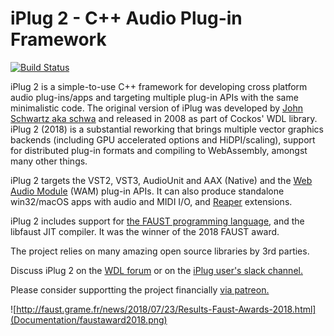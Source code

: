 # iPlug 2 - C++ Audio Plug-in Framework

[![Build Status](https://travis-ci.com/iPlug2/iPlug2-private.svg?token=JaxYSCbvzztBNGHczFA5&branch=master)](https://travis-ci.com/iPlug2/iPlug2-private)

iPlug 2 is a simple-to-use C++ framework for developing cross platform audio plug-ins/apps and targeting multiple plug-in APIs with the same minimalistic code. The original version of iPlug was developed by [John Schwartz aka schwa](https://www.cockos.com/team.php) and released in 2008 as part of Cockos' WDL library. iPlug 2 (2018) is a substantial reworking that brings multiple vector graphics backends (including GPU accelerated options and HiDPI/scaling), support for distributed plug-in formats and compiling to WebAssembly, amongst many other things.

iPlug 2 targets the VST2, VST3, AudioUnit and AAX (Native) and the [Web Audio Module](https://webaudiomodules.org) (WAM) plug-in APIs. It can also produce standalone win32/macOS apps with audio and MIDI I/O, and [Reaper](https://reaper.fm) extensions.

iPlug 2 includes support for [the FAUST programming language](http://faust.grame.fr), and the libfaust JIT compiler. It was the winner of the 2018 FAUST award.

The project relies on many amazing open source libraries by 3rd parties.

Discuss iPlug 2 on the [WDL forum](http://forum.cockos.com/forumdisplay.php?f=32
) or on the [iPlug user's slack channel.](https://join.slack.com/t/iplug-users/shared_invite/enQtMzA1NzA1NzE0OTY1LWYyODdjNzkyYTk4MDRmYzZjZTI4ZGVkYTIxZTk0OWRiYWE2MTA0ZWVlODM1NjkzNDAyNDFhMDdjNGI4OTY2YTU)

Please consider supportting the project financially [via patreon.]("https://www.patreon.com/bePatron?u=3140614")


![http://faust.grame.fr/news/2018/07/23/Results-Faust-Awards-2018.html](Documentation/faustaward2018.png)